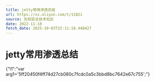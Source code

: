 ```yaml
---
title: jetty常用渗透总结
url: https://xz.aliyun.com/t/11821
source: 先知安全技术社区
date: 2022-11-10
fetch_date: 2025-10-03T22:11:18.448427
---
```


# jetty常用渗透总结

{"l1":"var arg1='5ff20450f4ff74d27cb080c7fcdc0a5c3bbd8bc7642e67c755';"}